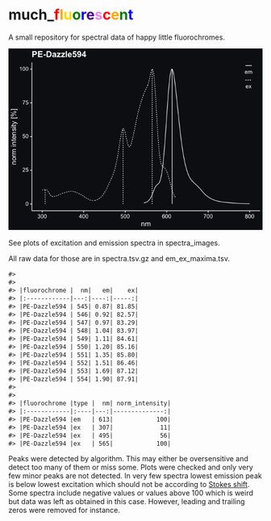 
<!-- README.md is generated from README.Rmd. Please edit that file -->

# much\_<span style="color:red;">f</span><span style="color:orange;">l</span><span style="color:gold;">u</span><span style="color:green;">o</span><span style="color:blue;">r</span><span style="color:indigo;">e</span><span style="color:violet;">s</span><span style="color:red;">c</span><span style="color:orange;">e</span><span style="color:green;">n</span><span style="color:blue;">t</span>

<!-- badges: start -->
<!-- badges: end -->

A small repository for spectral data of happy little fluorochromes.

![](README_files/figure-gfm/unnamed-chunk-2-1.png)<!-- -->

See plots of excitation and emission spectra in spectra_images.

All raw data for those are in spectra.tsv.gz and em_ex_maxima.tsv.

    #> 
    #> 
    #> |fluorochrome |  nm|   em|    ex|
    #> |:------------|---:|----:|-----:|
    #> |PE-Dazzle594 | 545| 0.87| 81.85|
    #> |PE-Dazzle594 | 546| 0.92| 82.57|
    #> |PE-Dazzle594 | 547| 0.97| 83.29|
    #> |PE-Dazzle594 | 548| 1.04| 83.97|
    #> |PE-Dazzle594 | 549| 1.11| 84.61|
    #> |PE-Dazzle594 | 550| 1.20| 85.16|
    #> |PE-Dazzle594 | 551| 1.35| 85.80|
    #> |PE-Dazzle594 | 552| 1.51| 86.46|
    #> |PE-Dazzle594 | 553| 1.69| 87.12|
    #> |PE-Dazzle594 | 554| 1.90| 87.91|
    #> 
    #> 
    #> |fluorochrome |type |  nm| norm_intensity|
    #> |:------------|:----|---:|--------------:|
    #> |PE-Dazzle594 |em   | 613|            100|
    #> |PE-Dazzle594 |ex   | 307|             11|
    #> |PE-Dazzle594 |ex   | 495|             56|
    #> |PE-Dazzle594 |ex   | 565|            100|

Peaks were detected by algorithm. This may either be oversensitive and
detect too many of them or miss some. Plots were checked and only very
few minor peaks are not detected. In very few spectra lowest emission
peak is below lowest excitation which should not be according to [Stokes
shift](https://en.wikipedia.org/wiki/Stokes_shift). Some spectra include
negative values or values above 100 which is weird but data was left as
obtained in this case. However, leading and trailing zeros were removed
for instance.
